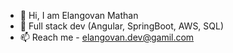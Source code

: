 - 👋 Hi, I am Elangovan Mathan
- 👀 Full stack dev (Angular, SpringBoot, AWS, SQL)
- 📫 Reach me - elangovan.dev@gamil.com

<!---
gitelangovan/gitelangovan is a ✨ special ✨ repository because its `README.md` (this file) appears on your GitHub profile.
You can click the Preview link to take a look at your changes.
--->
